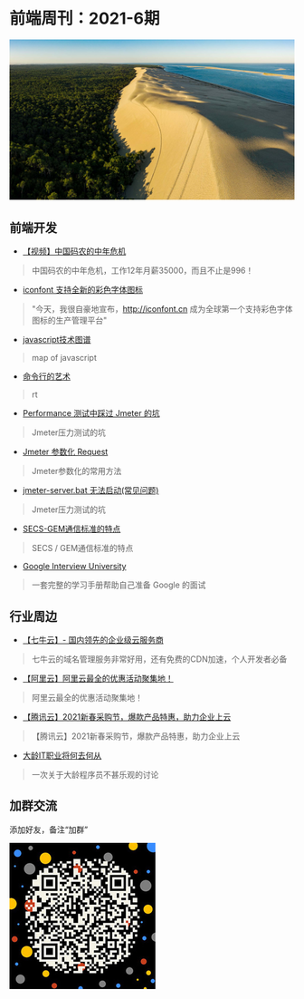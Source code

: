 # 前端周刊：2021-6期

[![](/img/bing/20210604.jpg?imageMogr2/thumbnail/960x)](https://cn.bing.com/search?q=皮拉沙丘)

## 前端开发

- [【视频】中国码农的中年危机](https://www.bilibili.com/video/BV1Tg4y1q7wQ)

> 中国码农的中年危机，工作12年月薪35000，而且不止是996！

- [iconfont 支持全新的彩色字体图标](https://zhuanlan.zhihu.com/p/377136770)

> "今天，我很自豪地宣布，http://iconfont.cn 成为全球第一个支持彩色字体图标的生产管理平台"

- [javascript技术图谱](https://github.com/mechaniac/Map-of-Javascript)

> map of javascript

- [命令行的艺术](https://github.com/jlevy/the-art-of-command-line/blob/master/README-zh.md)

> rt

- [Performance 测试中踩过 Jmeter 的坑](https://www.cnblogs.com/vv00cc/p/7902694.html)

> Jmeter压力测试的坑

- [Jmeter 参数化 Request](https://www.cnblogs.com/vv00cc/p/7902688.html)

> Jmeter参数化的常用方法

- [ jmeter-server.bat 无法启动(常见问题)](https://www.cnblogs.com/TD1900/p/12058934.html)

> Jmeter压力测试的坑

- [SECS-GEM通信标准的特点](https://blog.csdn.net/u014211527/article/details/103251425)

> SECS / GEM通信标准的特点

- [Google Interview University](https://github.com/kevingo/coding-interview-university-zh-tw/blob/master/translations/README-cn.md)

> 一套完整的学习手册帮助自己准备 Google 的面试

## 行业周边

- [【七牛云】- 国内领先的企业级云服务商](https://marketing.qiniu.com/cps/redirect?redirect_id=4&cps_key=1hfwb75ib2jbm)

> 七牛云的域名管理服务非常好用，还有免费的CDN加速，个人开发者必备

- [【阿里云】阿里云最全的优惠活动聚集地！](https://www.aliyun.com/activity?source=5176.11533457&userCode=y31qmczl)

> 阿里云最全的优惠活动聚集地！

- [【腾讯云】2021新春采购节，爆款产品特惠，助力企业上云](https://curl.qcloud.com/6TLg1x6p)

> 【腾讯云】2021新春采购节，爆款产品特惠，助力企业上云

- [大龄IT职业将何去何从](https://www.yuque.com/5000tl/tl/ig6pai)

> 一次关于大龄程序员不甚乐观的讨论

## 加群交流

添加好友，备注“加群”

![refned_x](../img/a/refined-x.jpg)
